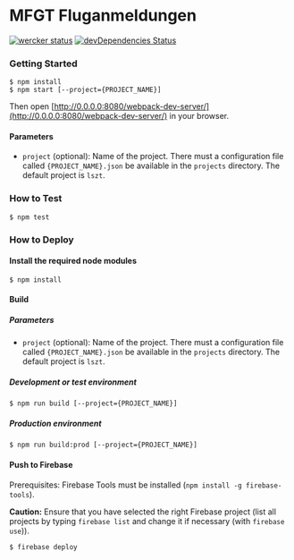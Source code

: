 # MFGT Fluganmeldungen

[![wercker status](https://app.wercker.com/status/0fe66b2964c401ddbc2b7b17d2e9f3d0/s/master "wercker status")](https://app.wercker.com/project/byKey/0fe66b2964c401ddbc2b7b17d2e9f3d0)
[![devDependencies Status](https://david-dm.org/lszt/flights-react/dev-status.svg)](https://david-dm.org/lszt/flights-react?type=dev)

### Getting Started

```
$ npm install
$ npm start [--project={PROJECT_NAME}]
```

Then open [http://0.0.0.0:8080/webpack-dev-server/](http://0.0.0.0:8080/webpack-dev-server/) in your browser.

#### Parameters

* `project` (optional): Name of the project. There must a configuration file called `{PROJECT_NAME}.json` be available
                        in the `projects` directory. The default project is `lszt`.

### How to Test

```
$ npm test
```

### How to Deploy

#### Install the required node modules

```
$ npm install
```
#### Build

##### Parameters

* `project` (optional): Name of the project. There must a configuration file called `{PROJECT_NAME}.json` be available
                        in the `projects` directory. The default project is `lszt`.

##### Development or test environment

```
$ npm run build [--project={PROJECT_NAME}]
```

##### Production environment

```
$ npm run build:prod [--project={PROJECT_NAME}]
```

#### Push to Firebase

Prerequisites: Firebase Tools must be installed (`npm install -g firebase-tools`).

**Caution:** Ensure that you have selected the right Firebase project (list all projects by typing `firebase list` and change it if necessary (with `firebase use`)).

```
$ firebase deploy
```
